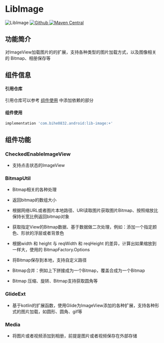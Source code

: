# LibImage

![LibImage](https://img.shields.io/badge/AndroidAppFactory-LibImage-brightgreen)
[ ![Github](https://img.shields.io/badge/Github-LibImage-brightgreen?style=social) ](https://github.com/bihe0832/AndroidAppFactory/tree/master/LibImage)
[ ![Maven Central](https://img.shields.io/maven-central/v/com.bihe0832.android/lib-image)](https://search.maven.org/artifact/com.bihe0832.android/lib-image)

## 功能简介

对ImageView加载图片的的扩展，支持各种类型的图片加载方式，以及图像相关的 Bitmap、相册保存等

## 组件信息

#### 引用仓库

引用仓库可以参考 [组件使用](./../start.md) 中添加依赖的部分

#### 组件使用

```groovy
implementation 'com.bihe0832.android:lib-image:+'
```

## 组件功能

### CheckedEnableImageView

- 支持点击状态的ImageView

### BitmapUtil

- Bitmap相关的各种处理

- 返回bitmap的数组大小

- 根据网络URL或者图片本地路径、URI读取图片获取图片Bitmap、按照缩放比保持长宽比例返回bitmap对象

- 获取指定View的Bitmap数据、基于数据做二次处理，例如：添加一个指定颜色、形状的浮层或者背景色

- 根据width 和 height 与 reqWidth 和 reqHeight 的差异，计算出如果缩放到一样大，使用的 BitmapFactory.Options

- 将Bitmap保存到本地，支持自定义路径

- Bitmap合并：例如上下拼接成为一个Bitmap，覆盖合成为一个Bitmap

- Bitmap 压缩、旋转、Bitmap支持获取圆角等

### GlideExt

- 基于kotlin的扩展函数，使用Glide为ImageView添加的各种扩展，支持各种形式的图片加载，如圆形、圆角、gif等

### Media

- 将图片或者视频添加到相册，前提是图片或者视频保存在外部存储